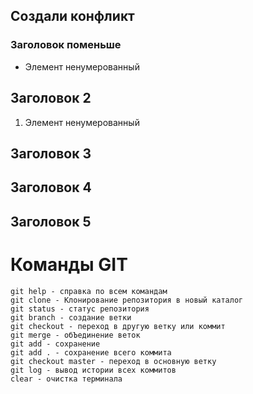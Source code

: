 ## Создали конфликт

### Заголовок поменьше

* Элемент ненумерованный

## Заголовок 2

1. Элемент ненумерованный

## Заголовок 3

## Заголовок 4

## Заголовок 5

# Команды GIT
    git help - справка по всем командам
    git clone - Клонирование репозитория в новый каталог
    git status - статус репозитория
    git branch - создание ветки
    git checkout - переход в другую ветку или коммит
    git merge - обЪединение веток
    git add - сохранение
    git add . - сохранение всего коммита
    git checkout master - переход в основную ветку
    git log - вывод истории всех коммитов
    clear - очистка терминала
    